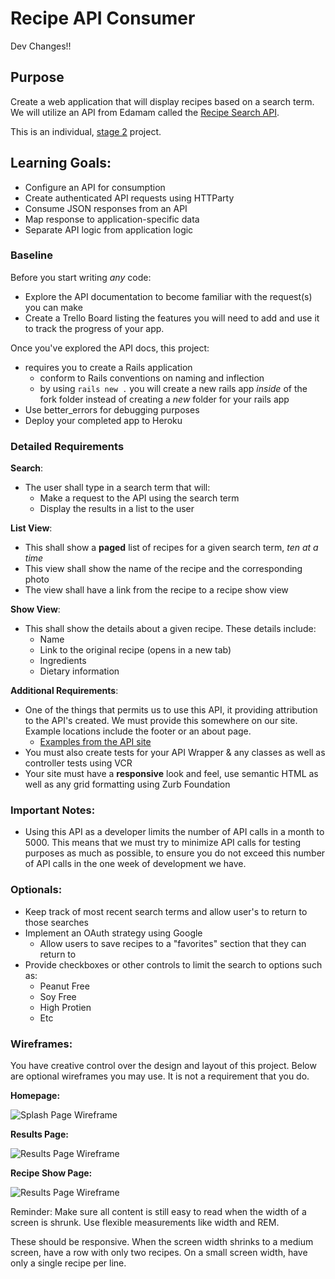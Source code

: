 # Recipe API Consumer
Dev Changes!!

## Purpose
Create a web application that will display recipes based on a search term. We will utilize an API from Edamam called the [Recipe Search API](https://developer.edamam.com/edamam-recipe-api).

This is an individual, [stage 2](https://github.com/Ada-Developers-Academy/pedagogy/blob/master/rule-of-three.md) project.

## Learning Goals:
- Configure an API for consumption
- Create authenticated API requests using HTTParty
- Consume JSON responses from an API
- Map response to application-specific data
- Separate API logic from application logic


### Baseline
Before you start writing _any_ code:

- Explore the API documentation to become familiar with the request(s) you can make
- Create a Trello Board listing the features you will need to add and use it to track the progress of your app.

Once you've explored the API docs, this project:

- requires you to create a Rails application
  - conform to Rails conventions on naming and inflection
  - by using `rails new .` you will create a new rails app _inside_ of the fork folder instead of creating a _new_ folder for your rails app
- Use better_errors for debugging purposes
- Deploy your completed app to Heroku


### Detailed Requirements  
**Search**:  
- The user shall type in a search term that will:
  - Make a request to the API using the search term
  - Display the results in a list to the user

**List View**:  
- This shall show a **paged** list of recipes for a given search term, _ten at a time_
- This view shall show the name of the recipe and the corresponding photo
- The view shall have a link from the recipe to a recipe show view

**Show View**:  
- This shall show the details about a given recipe. These details include:
  - Name
  - Link to the original recipe (opens in a new tab)
  - Ingredients
  - Dietary information

**Additional Requirements**:  
- One of the things that permits us to use this API, it providing attribution to the API's created. We must provide this somewhere on our site. Example locations include the footer or an about page.
  - [Examples from the API site](https://www.dropbox.com/sh/ss34tnh4kyfxkxu/AADNJ_pB7Ou8_MVrYxgM4aQYa?dl=0&preview=Attribution+examples.pdf)
- You must also create tests for your API Wrapper & any classes as well as controller tests using VCR
- Your site must have a **responsive** look and feel, use semantic HTML as well as any grid formatting using Zurb Foundation

### Important Notes:
- Using this API as a developer limits the number of API calls in a month to 5000. This means that we must try to minimize API calls for testing purposes as much as possible, to ensure you do not exceed this number of API calls in the one week of development we have.


### Optionals:
- Keep track of most recent search terms and allow user's to return to those searches
- Implement an OAuth strategy using Google
  - Allow users to save recipes to a "favorites" section that they can return to
-  Provide checkboxes or other controls to limit the search to options such as:
	-  Peanut Free
	-  Soy Free
	-  High Protien
	-  Etc


### Wireframes:
You have creative control over the design and layout of this project. Below are optional wireframes you may use. It is not a requirement that you do.

**Homepage:**

  ![Splash Page Wireframe](assets/Muncher_splash_wireframe.png )

  **Results Page:**

  ![Results Page Wireframe](assets/muncher_results_wireframe.png )

  **Recipe Show Page:**

  ![Results Page Wireframe](assets/muncher_recipe_wireframe.png )


Reminder: Make sure all content is still easy to read when the width of a screen is shrunk. Use flexible measurements like width and REM.

These should be responsive. When the screen width shrinks to a medium screen, have a row with only two recipes. On a small screen width, have only a single recipe per line.  
